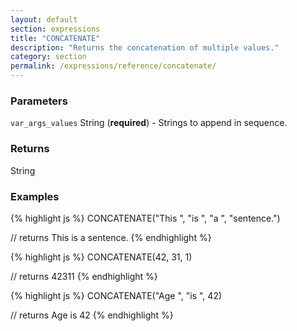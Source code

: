 ```yaml
---
layout: default
section: expressions
title: "CONCATENATE"
description: "Returns the concatenation of multiple values."
category: section
permalink: /expressions/reference/concatenate/
---
```


### Parameters

`var_args_values` String (__required__) - Strings to append in sequence.

### Returns

String

### Examples

{% highlight js %}
CONCATENATE("This ", "is ", "a ", "sentence.")

// returns This is a sentence.
{% endhighlight %}


{% highlight js %}
CONCATENATE(42, 31, 1)

// returns 42311
{% endhighlight %}


{% highlight js %}
CONCATENATE("Age ", "is ", 42)

// returns Age is 42
{% endhighlight %}